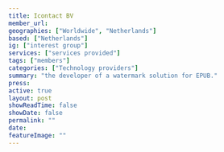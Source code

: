 ```yaml
---
title: Icontact BV 
member_url: 
geographies: ["Worldwide", "Netherlands"]
based: ["Netherlands"]
ig: ["interest group"] 
services: ["services provided"] 
tags: ["members"]
categories: ["Technology providers"]
summary: "the developer of a watermark solution for EPUB."
press:
active: true
layout: post
showReadTime: false
showDate: false
permalink: ""
date: 
featureImage: ""
---
```

